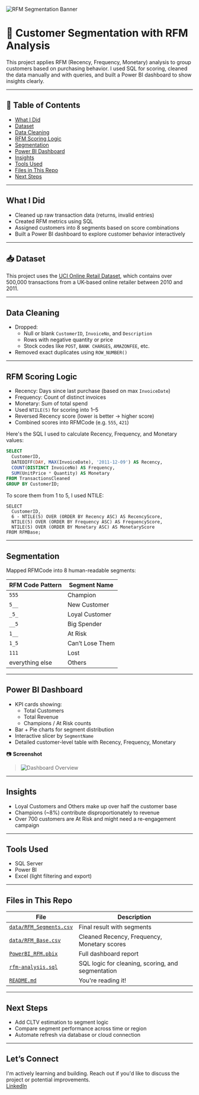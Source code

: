 ![RFM Segmentation Banner](./screenshots/rfm-banner.png)
# 🧠 Customer Segmentation with RFM Analysis

This project applies RFM (Recency, Frequency, Monetary) analysis to group customers based on purchasing behavior. I used SQL for scoring, cleaned the data manually and with queries, and built a Power BI dashboard to show insights clearly.

---

## 📌 Table of Contents
- [What I Did](#what-i-did)
- [Dataset](#dataset)
- [Data Cleaning](#data-cleaning)
- [RFM Scoring Logic](#rfm-scoring-logic)
- [Segmentation](#segmentation)
- [Power BI Dashboard](#power-bi-dashboard)
- [Insights](#insights)
- [Tools Used](#tools-used)
- [Files in This Repo](#files-in-this-repo)
- [Next Steps](#next-steps)

---

##  What I Did

- Cleaned up raw transaction data (returns, invalid entries)
- Created RFM metrics using SQL
- Assigned customers into 8 segments based on score combinations
- Built a Power BI dashboard to explore customer behavior interactively

---

## 📥 Dataset

This project uses the [UCI Online Retail Dataset](https://archive.ics.uci.edu/ml/datasets/Online+Retail), which contains over 500,000 transactions from a UK-based online retailer between 2010 and 2011.

---

##  Data Cleaning

- Dropped:
  - Null or blank `CustomerID`, `InvoiceNo`, and `Description`
  - Rows with negative quantity or price
  - Stock codes like `POST`, `BANK CHARGES`, `AMAZONFEE`, etc.
- Removed exact duplicates using `ROW_NUMBER()`

---

##  RFM Scoring Logic

- Recency: Days since last purchase (based on max `InvoiceDate`)
- Frequency: Count of distinct invoices
- Monetary: Sum of total spend
- Used `NTILE(5)` for scoring into 1–5
- Reversed Recency score (lower is better → higher score)
- Combined scores into RFMCode (e.g. `555`, `421`)

Here's the SQL I used to calculate Recency, Frequency, and Monetary values:

```sql
SELECT 
  CustomerID,
  DATEDIFF(DAY, MAX(InvoiceDate), '2011-12-09') AS Recency,
  COUNT(DISTINCT InvoiceNo) AS Frequency,
  SUM(UnitPrice * Quantity) AS Monetary
FROM TransactionsCleaned
GROUP BY CustomerID;
```
To score them from 1 to 5, I used NTILE:
```
SELECT 
  CustomerID,
  6 - NTILE(5) OVER (ORDER BY Recency ASC) AS RecencyScore,
  NTILE(5) OVER (ORDER BY Frequency ASC) AS FrequencyScore,
  NTILE(5) OVER (ORDER BY Monetary ASC) AS MonetaryScore
FROM RFMBase;
```

---

##  Segmentation

Mapped RFMCode into 8 human-readable segments:

| RFM Code Pattern | Segment Name     |
|------------------|------------------|
| `555`            | Champion         |
| `5__`            | New Customer     |
| `_5_`            | Loyal Customer   |
| `__5`            | Big Spender      |
| `1__`            | At Risk          |
| `1_5`            | Can’t Lose Them  |
| `111`            | Lost             |
| everything else  | Others           |

---

##  Power BI Dashboard

- KPI cards showing:
  - Total Customers
  - Total Revenue
  - Champions / At Risk counts
- Bar + Pie charts for segment distribution
- Interactive slicer by `SegmentName`
- Detailed customer-level table with Recency, Frequency, Monetary

📷 **Screenshot**  
> ![Dashboard Overview](./screenshots/dashboard-overview.png)

---

##  Insights

- Loyal Customers and Others make up over half the customer base
- Champions (~8%) contribute disproportionately to revenue
- Over 700 customers are At Risk and might need a re-engagement campaign

---

##  Tools Used

- SQL Server
- Power BI
- Excel (light filtering and export)

---

## Files in This Repo

| File | Description |
|------|-------------|
| [`data/RFM_Segments.csv`](./data/RFM_Segments.csv) | Final result with segments |
| [`data/RFM_Base.csv`](./data/RFM_Base.csv) | Cleaned Recency, Frequency, Monetary scores |
| [`PowerBI_RFM.pbix`](./PowerBI_RFM.pbix) | Full dashboard report |
| [`rfm-analysis.sql`](./rfm-analysis.sql) | SQL logic for cleaning, scoring, and segmentation |
| [`README.md`](./README.md) | You're reading it! |

---

##  Next Steps

- Add CLTV estimation to segment logic
- Compare segment performance across time or region
- Automate refresh via database or cloud connection

---

##  Let’s Connect

I'm actively learning and building. Reach out if you'd like to discuss the project or potential improvements.  
[LinkedIn](https://www.linkedin.com/in/jake-ma-0a4278282/)
